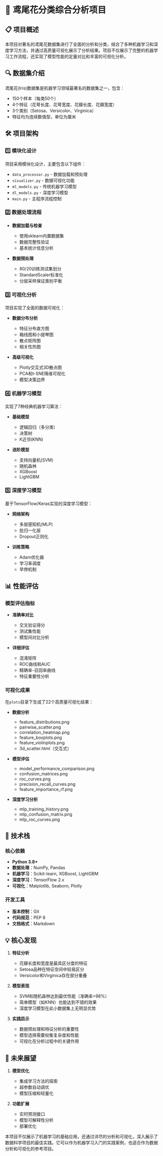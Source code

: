 # 🌸 鸢尾花分类综合分析项目

## 📋 项目概述

本项目对著名的鸢尾花数据集进行了全面的分析和分类，结合了多种机器学习和深度学习方法，并通过高质量可视化展示了分析结果。项目不仅展示了完整的机器学习工作流程，还实现了模型性能的定量对比和丰富的可视化分析。

## 🔍 数据集介绍

鸢尾花(Iris)数据集是机器学习领域最著名的数据集之一，包含：
- 150个样本（每类50个）
- 4个特征（花萼长度、花萼宽度、花瓣长度、花瓣宽度）
- 3个类别（Setosa、Versicolor、Virginica）
- 特征均为连续数值型，单位为厘米

## 🛠️ 项目架构

### 1️⃣ 模块化设计

项目采用模块化设计，主要包含以下组件：
- `data_processor.py` - 数据加载和预处理
- `visualizer.py` - 数据可视化功能
- `ml_models.py` - 传统机器学习模型
- `dl_models.py` - 深度学习模型
- `main.py` - 主程序流程控制

### 2️⃣ 数据处理流程

- **数据加载与检查**
  - 使用sklearn内置数据集
  - 数据完整性验证
  - 基本统计信息分析

- **数据预处理**
  - 80/20训练测试集划分
  - StandardScaler标准化
  - 分层采样保证类别平衡

### 3️⃣ 可视化分析

项目实现了全面的数据可视化：

- **数据分布分析**
  - 特征分布直方图
  - 箱线图和小提琴图
  - 散点矩阵图
  - 相关性热图

- **高级可视化**
  - Plotly交互式3D散点图
  - PCA和t-SNE降维可视化
  - 模型决策边界

### 4️⃣ 机器学习模型

实现了7种经典机器学习算法：

- **基础模型**
  - 逻辑回归（多分类）
  - 决策树
  - K近邻(KNN)

- **进阶模型**
  - 支持向量机(SVM)
  - 随机森林
  - XGBoost
  - LightGBM

### 5️⃣ 深度学习模型

基于TensorFlow/Keras实现的深度学习模型：

- **网络架构**
  - 多层感知机(MLP)
  - 批归一化层
  - Dropout正则化

- **训练策略**
  - Adam优化器
  - 学习率调度
  - 早停机制

## 📊 性能评估

### 模型评估指标

- **准确率对比**
  - 交叉验证得分
  - 测试集性能
  - 模型间对比分析

- **详细评估**
  - 混淆矩阵
  - ROC曲线和AUC
  - 精确率-召回率曲线
  - 特征重要性分析

### 可视化成果

在`plots`目录下生成了22个高质量可视化结果：

- **数据分析**
  - feature_distributions.png
  - pairwise_scatter.png
  - correlation_heatmap.png
  - feature_boxplots.png
  - feature_violinplots.png
  - 3d_scatter.html（交互式）

- **模型评估**
  - model_performance_comparison.png
  - confusion_matrices.png
  - roc_curves.png
  - precision_recall_curves.png
  - feature_importance_rf.png

- **深度学习分析**
  - mlp_training_history.png
  - mlp_confusion_matrix.png
  - mlp_roc_curves.png

## 🚀 技术栈

### 核心依赖

- **Python 3.8+**
- **数据处理**：NumPy, Pandas
- **机器学习**：Scikit-learn, XGBoost, LightGBM
- **深度学习**：TensorFlow 2.x
- **可视化**：Matplotlib, Seaborn, Plotly

### 开发工具

- **版本控制**：Git
- **代码规范**：PEP 8
- **文档格式**：Markdown

## 💡 核心发现

1. **特征分析**
   - 花瓣长度和宽度是最具区分度的特征
   - Setosa品种在特征空间中较易区分
   - Versicolor和Virginica存在部分重叠

2. **模型表现**
   - SVM和随机森林达到最优性能（准确率>98%）
   - 简单模型（如KNN）也能达到不错的效果
   - 深度学习模型在此小数据集上无明显优势

3. **实践启示**
   - 数据预处理和特征分析的重要性
   - 模型选择需要权衡复杂度和性能
   - 可视化在分析过程中的关键作用

## 🔮 未来展望

1. **模型优化**
   - 集成学习方法的探索
   - 超参数自动调优
   - 模型压缩和轻量化

2. **功能扩展**
   - 实时预测接口
   - 模型可解释性分析
   - 部署优化

本项目不仅展示了机器学习的基础应用，还通过详尽的分析和可视化，深入展示了数据科学项目的最佳实践。它可以作为机器学习入门的实践案例，也适合作为数据分析和可视化的参考项目。